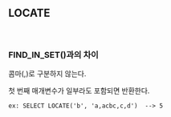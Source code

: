## LOCATE

<br/>

### FIND_IN_SET()과의 차이

콤마(,)로 구분하지 않는다.

첫 번째 매개변수가 일부라도 포함되면 반환한다.

    ex: SELECT LOCATE('b', 'a,acbc,c,d')  --> 5